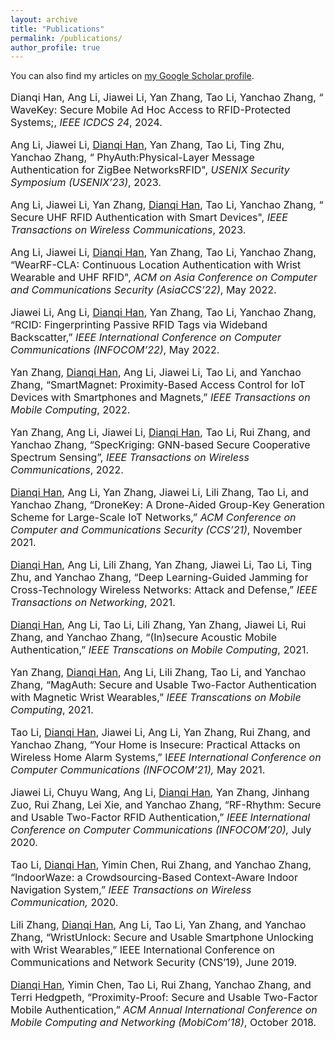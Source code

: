 ```yaml
---
layout: archive
title: "Publications"
permalink: /publications/
author_profile: true
---
```



<div class="wordwrap">You can also find my articles on <a href="{{https://scholar.google.com/citations?user=9t5M1bsAAAAJ&hl=En}}">my Google Scholar profile</a>.</div>

<p class="font_8" style="font-size:16px;"> Dianqi Han, Ang Li, Jiawei Li, Yan Zhang, Tao Li, Yanchao Zhang, &ldquo; WaveKey: Secure Mobile Ad Hoc Access to RFID-Protected Systems;, <span style="font-style:italic;">IEEE ICDCS 24</span>, 2024. <br />  

<p class="font_8" style="font-size:16px;"> Ang Li, Jiawei Li, <span style="text-decoration:underline;"> Dianqi Han</span>, Yan Zhang, Tao Li, Ting Zhu, Yanchao Zhang, &ldquo; PhyAuth:Physical-Layer Message Authentication for ZigBee NetworksRFID&quot;, <span style="font-style:italic;">USENIX Security Symposium (USENIX&rsquo;23)</span>, 2023. <br />  

<p class="font_8" style="font-size:16px;"> Ang Li, Jiawei Li, Yan Zhang, <span style="text-decoration:underline;"> Dianqi Han</span>, Tao Li, Yanchao Zhang, &ldquo; Secure UHF RFID Authentication with Smart Devices&quot;, <span style="font-style:italic;">IEEE Transactions on Wireless Communications</span>, 2023. <br /> 

<p class="font_8" style="font-size:16px;"> Ang Li, Jiawei Li, <span style="text-decoration:underline;">Dianqi Han</span>, Yan Zhang, Tao Li, Yanchao Zhang, &ldquo;WearRF-CLA: Continuous Location Authentication with Wrist Wearable and UHF RFID&quot;, <span style="font-style:italic;">ACM on Asia Conference on Computer and Communications Security (AsiaCCS&rsquo;22)</span>, May 2022. <br />

<p class="font_8" style="font-size:16px;"> Jiawei Li, Ang Li, <span style="text-decoration:underline;">Dianqi Han</span>, Yan Zhang, Tao Li, Yanchao Zhang, &ldquo;RCID: Fingerprinting Passive RFID Tags via Wideband Backscatter,&rdquo; <span style="font-style:italic;">IEEE International Conference on Computer Communications (INFOCOM&rsquo;22)</span>, May 2022. <br />

<p class="font_8" style="font-size:16px;"> Yan Zhang, <span style="text-decoration:underline;">Dianqi Han</span>, Ang Li, Jiawei Li, Tao Li, and Yanchao Zhang, &ldquo;SmartMagnet: Proximity-Based Access Control for IoT Devices with Smartphones and Magnets,&rdquo; <span style="font-style:italic;">IEEE Transactions on Mobile Computing</span>, 2022. <br />

<p class="font_8" style="font-size:16px;"> Yan Zhang, Ang Li, Jiawei Li, <span style="text-decoration:underline;">Dianqi Han</span>, Tao Li, Rui Zhang, and Yanchao Zhang, &ldquo;SpecKriging: GNN-based Secure Cooperative Spectrum Sensing&rdquo;, <span style="font-style:italic;">IEEE Transactions on Wireless Communications</span>, 2022. <br />

<p class="font_8" style="font-size:16px;"> <span style="text-decoration:underline;">Dianqi Han</span>, Ang Li, Yan Zhang, Jiawei Li, Lili Zhang, Tao Li, and Yanchao Zhang, &ldquo;DroneKey: A Drone-Aided Group-Key Generation Scheme for Large-Scale IoT Networks,&rdquo; <span style="font-style:italic;">ACM Conference on Computer and Communications Security (CCS&rsquo;21)</span>, November 2021. <br />

<p class="font_8" style="font-size:16px;"> <span style="text-decoration:underline;">Dianqi Han</span>, Ang Li, Lili Zhang, Yan Zhang, Jiawei Li, Tao Li, Ting Zhu, and Yanchao Zhang, &ldquo;Deep Learning-Guided Jamming for Cross-Technology Wireless Networks: Attack and Defense,&rdquo; <span style="font-style:italic;">IEEE Transactions on Networking</span>, 2021. <br />

<p class="font_8" style="font-size:16px;"> <span style="text-decoration:underline;">Dianqi Han</span>, Ang Li, Tao Li, Lili Zhang, Yan Zhang, Jiawei Li, Rui Zhang, and Yanchao Zhang, &ldquo;(In)secure Acoustic Mobile Authentication,&rdquo; <span style="font-style:italic;">IEEE Transcations on Mobile Computing</span>, 2021. <br />

<p class="font_8" style="font-size:16px;"> Yan Zhang, <span style="text-decoration:underline;">Dianqi Han</span>, Ang Li, Lili Zhang, Tao Li, and Yanchao Zhang, &ldquo;MagAuth: Secure and Usable Two-Factor Authentication with Magnetic Wrist Wearables,&rdquo; <span style="font-style:italic;">IEEE Transcations on Mobile Computing</span>, 2021. <br />

<p class="font_8" style="font-size:16px;"> Tao Li, <span style="text-decoration:underline;">Dianqi Han</span>, Jiawei Li, Ang Li, Yan Zhang, Rui Zhang, and Yanchao Zhang, &ldquo;Your Home is Insecure: Practical Attacks on Wireless Home Alarm Systems,&rdquo; I<span style="font-style:italic;">EEE International Conference on Computer Communications (INFOCOM&rsquo;21),</span> May 2021. <br />

<p class="font_8" style="font-size:16px;"> Jiawei Li, Chuyu Wang, Ang Li, <span style="text-decoration:underline;">Dianqi Han</span>, Yan Zhang, Jinhang Zuo, Rui Zhang, Lei Xie, and Yanchao Zhang, &ldquo;RF-Rhythm: Secure and Usable Two-Factor RFID Authentication,&rdquo; <span style="font-style:italic;">IEEE International Conference on Computer Communications (INFOCOM&rsquo;20),</span> July 2020. <br />

<p class="font_8" style="font-size:16px;"> Tao Li, <span style="text-decoration:underline;">Dianqi Han</span>, Yimin Chen, Rui Zhang, and Yanchao Zhang, &ldquo;IndoorWaze: a Crowdsourcing-Based Context-Aware Indoor Navigation System,&rdquo; <span style="font-style:italic;">IEEE Transactions on Wireless Communication, </span> 2020. <br />

<p class="font_8" style="font-size:16px;"> Lili Zhang, <span style="text-decoration:underline;">Dianqi Han</span>, Ang Li, Tao Li, Yan Zhang, and Yanchao Zhang, &ldquo;WristUnlock: Secure and Usable Smartphone Unlocking with Wrist Wearables,&rdquo; IEEE International Conference on Communications and Network Security (CNS&rsquo;19),  </span>  June 2019. <br />

<p class="font_8" style="font-size:16px;"> <span style="text-decoration:underline;">Dianqi Han</span>, Yimin Chen, Tao Li, Rui Zhang, Yanchao Zhang, and Terri Hedgpeth, &ldquo;Proximity-Proof: Secure and Usable Two-Factor Mobile Authentication,&rdquo; <span style="font-style:italic;">ACM Annual International Conference on Mobile Computing and Networking (MobiCom&rsquo;18)</span>, October 2018.</p>
